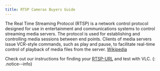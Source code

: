 ```yaml
---
title: RTSP Cameras Buyers Guide
---
```


The Real Time Streaming Protocol (RTSP) is a network control protocol designed for use in entertainment and communications systems to
control streaming media servers. The protocol is used for establishing and controlling media sessions between end points. Clients of
media servers issue VCR-style commands, such as play and pause, to facilitate real-time control of playback of media files from the server.
<a href="https://en.wikipedia.org/wiki/Real_Time_Streaming_Protocol" target="_blank">Wikipedia</a>  

Check out our instructions for finding your [RTSP-URL](find-rtsp-url.html) and test with VLC.
{: .notice--info}